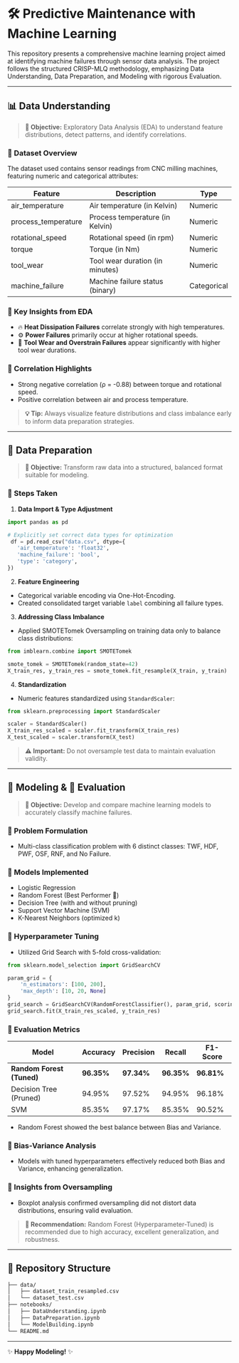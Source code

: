 # 🛠️ Predictive Maintenance with Machine Learning

This repository presents a comprehensive machine learning project aimed at identifying machine failures through sensor data analysis. The project follows the structured CRISP-MLQ methodology, emphasizing Data Understanding, Data Preparation, and Modeling with rigorous Evaluation.

---

## 📊 Data Understanding

> **🔎 Objective:** Exploratory Data Analysis (EDA) to understand feature distributions, detect patterns, and identify correlations.

### 📌 Dataset Overview

The dataset used contains sensor readings from CNC milling machines, featuring numeric and categorical attributes:

| Feature | Description | Type |
|---------|-------------|------|
| air_temperature | Air temperature (in Kelvin) | Numeric |
| process_temperature | Process temperature (in Kelvin) | Numeric |
| rotational_speed | Rotational speed (in rpm) | Numeric |
| torque | Torque (in Nm) | Numeric |
| tool_wear | Tool wear duration (in minutes) | Numeric |
| machine_failure | Machine failure status (binary) | Categorical |

### 📌 Key Insights from EDA
- 🔥 **Heat Dissipation Failures** correlate strongly with high temperatures.
- ⚙️ **Power Failures** primarily occur at higher rotational speeds.
- 🔧 **Tool Wear and Overstrain Failures** appear significantly with higher tool wear durations.

### 📌 Correlation Highlights
- Strong negative correlation (ρ = -0.88) between torque and rotational speed.
- Positive correlation between air and process temperature.

> **💡 Tip:** Always visualize feature distributions and class imbalance early to inform data preparation strategies.

---

## 🧹 Data Preparation

> **🔄 Objective:** Transform raw data into a structured, balanced format suitable for modeling.

### 📌 Steps Taken

1. **Data Import & Type Adjustment**
```python
import pandas as pd

# Explicitly set correct data types for optimization
 df = pd.read_csv("data.csv", dtype={
   'air_temperature': 'float32',
   'machine_failure': 'bool',
   'type': 'category',
})
```

2. **Feature Engineering**
- Categorical variable encoding via One-Hot-Encoding.
- Created consolidated target variable `label` combining all failure types.

3. **Addressing Class Imbalance**
- Applied SMOTETomek Oversampling on training data only to balance class distributions:
```python
from imblearn.combine import SMOTETomek

smote_tomek = SMOTETomek(random_state=42)
X_train_res, y_train_res = smote_tomek.fit_resample(X_train, y_train)
```

4. **Standardization**
- Numeric features standardized using `StandardScaler`:
```python
from sklearn.preprocessing import StandardScaler

scaler = StandardScaler()
X_train_res_scaled = scaler.fit_transform(X_train_res)
X_test_scaled = scaler.transform(X_test)
```

> **⚠️ Important:** Do not oversample test data to maintain evaluation validity.

---

## 🤖 Modeling & 📐 Evaluation

> **🎯 Objective:** Develop and compare machine learning models to accurately classify machine failures.

### 📌 Problem Formulation
- Multi-class classification problem with 6 distinct classes: TWF, HDF, PWF, OSF, RNF, and No Failure.

### 📌 Models Implemented
- Logistic Regression
- Random Forest (Best Performer 🎉)
- Decision Tree (with and without pruning)
- Support Vector Machine (SVM)
- K-Nearest Neighbors (optimized k)

### 📌 Hyperparameter Tuning
- Utilized Grid Search with 5-fold cross-validation:
```python
from sklearn.model_selection import GridSearchCV

param_grid = {
    'n_estimators': [100, 200],
    'max_depth': [10, 20, None]
}
grid_search = GridSearchCV(RandomForestClassifier(), param_grid, scoring='f1_macro', cv=5)
grid_search.fit(X_train_res_scaled, y_train_res)
```

### 📌 Evaluation Metrics
| Model | Accuracy | Precision | Recall | F1-Score |
|-------|----------|-----------|--------|----------|
| **Random Forest (Tuned)** | **96.35%** | **97.34%** | **96.35%** | **96.81%** |
| Decision Tree (Pruned) | 94.95% | 97.52% | 94.95% | 96.18% |
| SVM | 85.35% | 97.17% | 85.35% | 90.52% |

- Random Forest showed the best balance between Bias and Variance.

### 📌 Bias-Variance Analysis
- Models with tuned hyperparameters effectively reduced both Bias and Variance, enhancing generalization.

### 📌 Insights from Oversampling
- Boxplot analysis confirmed oversampling did not distort data distributions, ensuring valid evaluation.

> **🚀 Recommendation:** Random Forest (Hyperparameter-Tuned) is recommended due to high accuracy, excellent generalization, and robustness.

---

## 📂 Repository Structure
```bash
├── data/
│   ├── dataset_train_resampled.csv
│   └── dataset_test.csv
├── notebooks/
│   ├── DataUnderstanding.ipynb
│   ├── DataPreparation.ipynb
│   └── ModelBuilding.ipynb
└── README.md
```

---

✨ **Happy Modeling!** ✨
